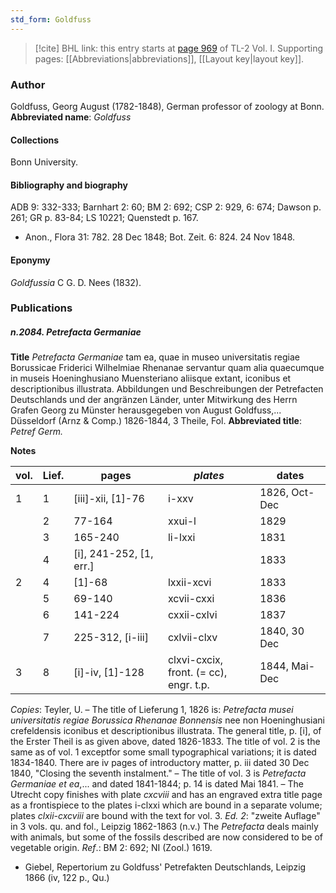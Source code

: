 ```yaml
---
std_form: Goldfuss
---
```


> [!cite] BHL link: this entry starts at [page 969](https://www.biodiversitylibrary.org/page/33121100) of TL-2 Vol. I.
> Supporting pages: [[Abbreviations|abbreviations]], [[Layout key|layout key]].

### Author

Goldfuss, Georg August (1782-1848), German professor of zoology at Bonn. 
**Abbreviated name**: *Goldfuss*

#### Collections

Bonn University.

#### Bibliography and biography

ADB 9: 332-333; Barnhart 2: 60; BM 2: 692; CSP 2: 929, 6: 674; Dawson p. 261; GR p. 83-84; LS 10221; Quenstedt p. 167.
- Anon., Flora 31: 782. 28 Dec 1848; Bot. Zeit. 6: 824. 24 Nov 1848.

#### Eponymy

*Goldfussia* C G. D. Nees (1832).

### Publications

##### n.2084. Petrefacta Germaniae

**Title**
*Petrefacta Germaniae* tam ea, quae in museo universitatis regiae Borussicae Friderici Wilhelmiae Rhenanae servantur quam alia quaecumque in museis Hoeninghusiano Muensteriano aliisque extant, iconibus et descriptionibus illustrata. Abbildungen und Beschreibungen der Petrefacten Deutschlands und der angränzen Länder, unter Mitwirkung des Herrn Grafen Georg zu Münster herausgegeben von August Goldfuss,... Düsseldorf (Arnz & Comp.) 1826-1844, 3 Theile, Fol.
**Abbreviated title**: *Petref Germ.*

**Notes**

|vol.	|Lief.	|pages	|*plates*	|dates|
|---	|---	|---	|---	|---	|
|1	|1	|\[iii\]-xii, \[1\]-76	|i-xxv	|1826, Oct-Dec|
|	|2	|77-164	|xxui-l	|1829|
|	|3	|165-240	|li-lxxi	|1831|
|	|4	|\[i\], 241-252, \[1, err.\]	|	|1833|
|2	|4	|\[1\]-68	|lxxii-xcvi	|1833|
|	|5	|69-140	|xcvii-cxxi	|1836|
|	|6	|141-224	|cxxii-cxlvi	|1837|
|	|7	|225-312, \[i-iii\]	|cxlvii-clxv	|1840, 30 Dec|
|3	|8	|\[i\]-iv, \[1\]-128	|clxvi-cxcix,<br/>front. (= cc), engr. t.p.	|1844, Mai-Dec|

*Copies*: Teyler, U. – The title of Lieferung 1, 1826 is: *Petrefacta musei universitatis regiae Borussica Rhenanae Bonnensis* nee non Hoeninghusiani crefeldensis iconibus et descriptionibus illustrata. The general title, p. \[i\], of the Erster Theil is as given above, dated 1826-1833. The title of vol. 2 is the same as of vol. 1 exceptfor some small typographical variations; it is dated 1834-1840. There are iv pages of introductory matter, p. iii dated 30 Dec 1840, "Closing the seventh instalment." – The title of vol. 3 is *Petrefacta Germaniae et ea*,... and dated 1841-1844; p. 14 is dated Mai 1841. – The Utrecht copy finishes with plate *cxcviii* and has an engraved extra title page as a frontispiece to the plates i-clxxi which are bound in a separate volume; plates *clxii-cxcviii* are bound with the text for vol. 3.
*Ed. 2*: "zweite Auflage" in 3 vols. qu. and fol., Leipzig 1862-1863 (n.v.) The *Petrefacta* deals mainly with animals, but some of the fossils described are now considered to be of vegetable origin.
*Ref*.: BM 2: 692; NI (Zool.) 1619.
- Giebel, Repertorium zu Goldfuss' Petrefakten Deutschlands, Leipzig 1866 (iv, 122 p., Qu.)

